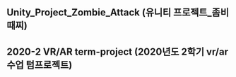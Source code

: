 ## Unity_Project_Zombie_Attack (유니티 프로젝트_좀비때찌)
## 2020-2 VR/AR term-project (2020년도 2학기 vr/ar 수업 텀프로젝트)
